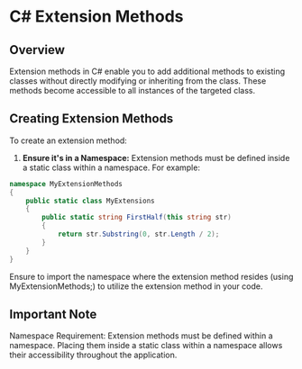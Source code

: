# C# Extension Methods

## Overview

Extension methods in C# enable you to add additional methods to existing classes without directly modifying or inheriting from the class. These methods become accessible to all instances of the targeted class.

## Creating Extension Methods

To create an extension method:

1. **Ensure it's in a Namespace:** Extension methods must be defined inside a static class within a namespace. For example:

```csharp
namespace MyExtensionMethods
{
    public static class MyExtensions
    {
        public static string FirstHalf(this string str)
        {
            return str.Substring(0, str.Length / 2);
        }
    }
}
```

Ensure to import the namespace where the extension method resides (using MyExtensionMethods;) to utilize the extension method in your code.

## Important Note

Namespace Requirement: Extension methods must be defined within a namespace. Placing them inside a static class within a namespace allows their accessibility throughout the application.
